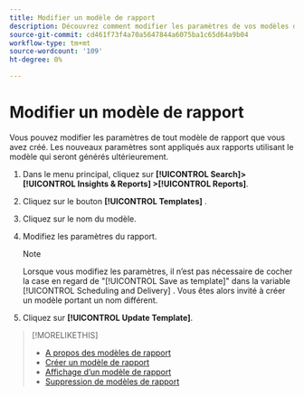 ```yaml
---
title: Modifier un modèle de rapport
description: Découvrez comment modifier les paramètres de vos modèles de rapports réutilisables.
source-git-commit: cd461f73f4a70a5647844a6075ba1c65d64a9b04
workflow-type: tm+mt
source-wordcount: '109'
ht-degree: 0%

---
```


# Modifier un modèle de rapport

Vous pouvez modifier les paramètres de tout modèle de rapport que vous avez créé. Les nouveaux paramètres sont appliqués aux rapports utilisant le modèle qui seront générés ultérieurement.

1. Dans le menu principal, cliquez sur **[!UICONTROL Search]> [!UICONTROL Insights & Reports] >[!UICONTROL Reports]**.

1. Cliquez sur le bouton **[!UICONTROL Templates]** .

1. Cliquez sur le nom du modèle.

1. Modifiez les paramètres du rapport.

   >[!NOTE]
   >
   > Lorsque vous modifiez les paramètres, il n’est pas nécessaire de cocher la case en regard de &quot;[!UICONTROL Save as template]&quot; dans la variable [!UICONTROL Scheduling and Delivery] . Vous êtes alors invité à créer un modèle portant un nom différent.

1. Cliquez sur **[!UICONTROL Update Template]**.

>[!MORELIKETHIS]
>
>* [A propos des modèles de rapport](template-about.md)
>* [Créer un modèle de rapport](template-create.md)
>* [Affichage d’un modèle de rapport](template-view.md)
>* [Suppression de modèles de rapport](template-delete.md)


